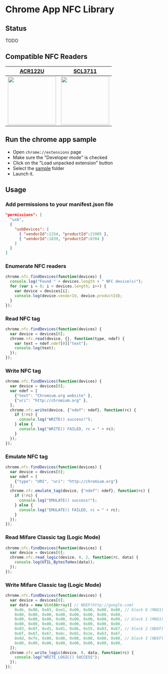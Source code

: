 # Chrome App NFC Library

## Status

TODO

## Compatible NFC Readers

[ACR122U](http://www.acs.com.hk/en/products/3/acr122u-usb-nfc-reader) | [SCL3711](http://www.identive-group.com/products-and-solutions/identification-products/mobility-solutions/mobile-readers/scl3711-contactless-usb-smart-card-reader)
--- | --- 
<img height="150px" src="http://newimg.globalmarket.com/filestorage/gallery/manufacturer/84/2712084/prod/0_1374654061746.jpg"/> | <img height="150px" src="http://www.identive-group.com/images/product-images/scl3711-contactless-usb-smart-card-reader-prodpage.jpg"/> 

## Run the chrome app sample

* Open `chrome://extensions` page
* Make sure the "Developer mode" is checked
* Click on the "Load unpacked extension" button
* Select the [sample](/sample) folder
* Launch it.

## Usage

### Add permissions to your manifest.json file

```json
"permissions": [
  "usb",
  {
    "usbDevices": [
      { "vendorId":1254, "productId":21905 },
      { "vendorId":1839, "productId":8704 }
    ]
  }
]
```

### Enumerate NFC readers

``` javascript
chrome.nfc.findDevices(function(devices) {
  console.log("Found " + devices.length + " NFC device(s)");
  for (var i = 0; i < devices.length; i++) {
    var device = devices[i];
    console.log(device.vendorId, device.productId);
  }
});
```

### Read NFC tag

``` javascript
chrome.nfc.findDevices(function(devices) {
  var device = devices[0];
  chrome.nfc.read(device, {}, function(type, ndef) {
    var text = ndef.ndef[0]["text"];
    console.log(text);
  });
});
```

### Write NFC tag

``` javascript
chrome.nfc.findDevices(function(devices) {
  var device = devices[0];
  var ndef = [
    {"text": "Chromium.org website" },
    {"uri": "http://chromium.org" },
  ];
  chrome.nfc.write(device, {"ndef": ndef}, function(rc) {
    if (!rc) {
      console.log("WRITE() success!");
    } else {
      console.log("WRITE() FAILED, rc = " + rc);
    }
  });
});
```

### Emulate NFC tag

``` javascript
chrome.nfc.findDevices(function(devices) {
  var device = devices[0];
  var ndef = [
    {"type": "URI", "uri": "http://chromium.org"}
  ];
  chrome.nfc.emulate_tag(device, {"ndef": ndef}, function(rc) {
    if (!rc) {
      console.log("EMULATE() success!");
    } else {
      console.log("EMULATE() FAILED, rc = " + rc);
    }
  });
});
```


### Read Mifare Classic tag (Logic Mode)

``` javascript
chrome.nfc.findDevices(function(devices) {
  var device = devices[0];
  chrome.nfc.read_logic(device, 0, 2, function(rc, data) {
    console.log(UTIL_BytesToHex(data));
  });
});
```


### Write Mifare Classic tag (Logic Mode)

``` javascript
chrome.nfc.findDevices(function(devices) {
  var device = devices[0];
  var data = new Uint8Array([ // NDEF(http://google.com)
    0xdb, 0x00, 0x03, 0xe1, 0x00, 0x00, 0x00, 0x00, // block 0 (MAD1)
    0x00, 0x00, 0x00, 0x00, 0x00, 0x00, 0x00, 0x00,
    0x00, 0x00, 0x00, 0x00, 0x00, 0x00, 0x00, 0x00, // block 1 (MAD1)
    0x00, 0x00, 0x00, 0x00, 0x00, 0x00, 0x00, 0x00,
    0x03, 0x0f, 0xd1, 0x01, 0x0b, 0x55, 0x03, 0x67, // block 2 (NDEF)
    0x6f, 0x6f, 0x67, 0x6c, 0x65, 0x2e, 0x63, 0x6f,
    0x6d, 0xfe, 0x00, 0x00, 0x00, 0x00, 0x00, 0x00, // block 3 (NDEF)
    0x00, 0x00, 0x00, 0x00, 0x00, 0x00, 0x00, 0x00,
  ]);
  chrome.nfc.write_logic(device, 0, data, function(rc) {
    console.log("WRITE_LOGIC() SUCCESS");
  });
});
```
